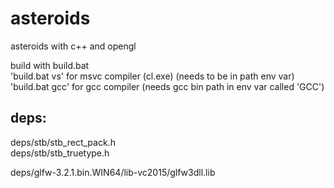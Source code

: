 # asteroids
 asteroids with c++ and opengl
 
 build with build.bat<br>
  'build.bat vs'   for msvc compiler (cl.exe) (needs to be in path env var)<br>
  'build.bat gcc'  for gcc compiler (needs gcc bin path in env var called 'GCC')<br>
 
## deps:
 deps/stb/stb_rect_pack.h<br>
 deps/stb/stb_truetype.h<br>
 
 deps/glfw-3.2.1.bin.WIN64/lib-vc2015/glfw3dll.lib<br>
 